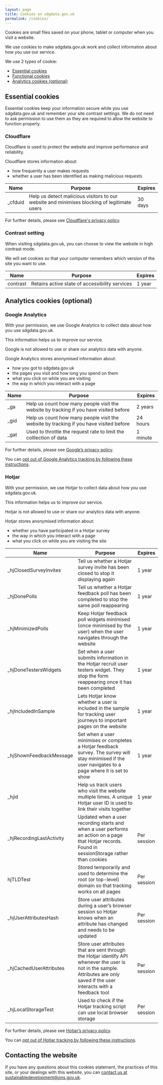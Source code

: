 ```yaml
---
layout: page
title: Cookies on sdgdata.gov.uk
permalink: /cookies/
---
```

Cookies are small files saved on your phone, tablet or computer when you visit a website.

We use cookies to make sdgdata.gov.uk work and collect information about how you use our service.

We use 2 types of cookie:
- [Essential cookies](#essential-cookies)
- [Functional cookies](#functional-cookies)
- [Analytics cookies (optional)](#analytics-cookies)

## Essential cookies

Essential cookies keep your information secure while you use sdgdata.gov.uk and remember your site contrast settings. We do not need to ask permission to use them as they are required to allow the website to function properly.

### Cloudflare

Cloudflare is used to protect the website and improve performance and reliability.

Cloudflare stores information about:

- how frequently a user makes requests
- whether a user has been identified as making malicious requests

<table class="table">
  <colgroup>
    <col class="twenty" />
    <col class="fourtyfive" />
    <col class="ten" />
  </colgroup>
  <thead>
    <tr>
      <th>Name</th>
      <th>Purpose</th>
      <th>Expires</th>
    </tr>
  </thead>
  <tbody>
    <tr>
      <td>_cfduid</td>
      <td>Help us detect malicious visitors to our website and minimises blocking of legitimate users</td>
      <td>30 days</td>
    </tr>
  </tbody>
</table>

For further details, please see [Cloudflare's privacy policy](https://www.cloudflare.com/en-gb/privacypolicy/).

### Contrast setting

When visiting sdgdata.gov.uk, you can choose to view the website in high contrast mode.

We will set cookies so that your computer remembers which version of the site you want to use.

<table class="table">
  <colgroup>
    <col class="twenty" />
    <col class="fourtyfive" />
    <col class="ten" />
  </colgroup>
  <thead>
    <tr>
      <th>Name</th>
      <th>Purpose</th>
      <th>Expires</th>
    </tr>
  </thead>
  <tbody>
    <tr>
      <td>contrast</td>
      <td>Retains active state of accessibility services</td>
      <td>1 year</td>
    </tr>
  </tbody>
</table>

## Analytics cookies (optional)

### Google Analytics

With your permission, we use Google Analytics to collect data about how you use sdgdata.gov.uk.

This information helps us to improve our service.

Google is not allowed to use or share our analytics data with anyone.

Google Analytics stores anonymised information about:

- how you got to sdgdata.gov.uk
- the pages you visit and how long you spend on them
- what you click on while you are visiting
- the way in which you interact with a page

<table class="table">
  <colgroup>
    <col class="twenty" />
    <col class="fourtyfive" />
    <col class="ten" />
  </colgroup>
  <thead>
    <tr>
      <th>Name</th>
      <th>Purpose</th>
      <th>Expires</th>
    </tr>
  </thead>
  <tbody>
    <tr>
      <td>_ga</td>
      <td>Help us count how many people visit the website by tracking if you have visited before</td>
      <td>2 years</td>
    </tr>
    <tr>
      <td>_gid</td>
      <td>Help us count how many people visit the website by tracking if you have visited before</td>
      <td>24 hours</td>
    </tr>
    <tr>
      <td>_gat</td>
      <td>Used to throttle the request rate to limit the colllection of data</td>
      <td>1 minute</td>
    </tr>
  </tbody>
</table>

For further details, please see [Google’s privacy policy](https://www.google.com/policies/privacy/).

You can [opt out of Google Analytics tracking by following these instructions](https://tools.google.com/dlpage/gaoptout).

### Hotjar

With your permission, we use Hotjar to collect data about how you use sdgdata.gov.uk.

This information helps us to improve our service.

Hotjar is not allowed to use or share our analytics data with anyone.

Hotjar stores anonymised information about:

- whether you have participated in a Hotjar survey
- the way in which you interact with a page
- what you click on while you are visiting the site

<table class="table">
  <colgroup>
    <col class="twenty" />
    <col class="fourtyfive" />
    <col class="ten" />
  </colgroup>
  <thead>
    <tr>
      <th>Name</th>
      <th>Purpose</th>
      <th>Expires</th>
    </tr>
  </thead>
  <tbody>
    <tr>
      <td>_hjClosedSurveyInvites</td>
      <td>Tell us whether a Hotjar survey invite has been closed to stop it displaying again</td>
      <td>1 year</td>
    </tr>
    <tr>
      <td>_hjDonePolls</td>
      <td>Tell us whether a Hotjar feedback poll has been completed to stop the same poll reappearing</td>
      <td>1 year</td>
    </tr>
    <tr>
      <td>_hjMinimizedPolls</td>
      <td>Keep Hotjar feedback poll widgets minimised (once minimised by the user) when the user navigates through the website</td>
      <td>1 year</td>
    </tr>
    <tr>
      <td>_hjDoneTestersWidgets</td>
      <td>Set when a user submits information in the Hotjar recruit user testers widget. They stop the form reappearing once it has been completed</td>
      <td>1 year</td>
    </tr>
    <tr>
      <td>_hjIncludedInSample</td>
      <td>Lets Hotjar know whether a user is included in the sample for tracking user journeys to important pages on the website</td>
      <td>1 year</td>
    </tr>
    <tr>
      <td>_hjShownFeedbackMessage</td>
      <td>Set when a user minimises or completes a Hotjar feedback survey. The survey will stay minimised if the user navigates to a page where it is set to show</td>
      <td>1 year</td>
    </tr>
    <tr>
      <td>_hjid</td>
      <td>Help us track users who visit the website multiple times. A unique Hotjar user ID is used to link their visits together</td>
      <td>1 year</td>
    </tr>
    <tr>
      <td>_hjRecordingLastActivity</td>
      <td>Updated when a user recording starts and when a user performs an action on a page that Hotjar records. Found in sessionStorage rather than cookies</td>
      <td>Per session</td>
    </tr>
    <tr>
      <td>hjTLDTest</td>
      <td>Stored temporarily and used to determine the root (or top-level) domain so that tracking works on all pages</td>
      <td>Per session</td>
    </tr>
    <tr>
      <td>_hjUserAttributesHash</td>
      <td>Store user attributes during a user’s browser session so Hotjar knows when an attribute has changed and needs to be updated</td>
      <td>Per session</td>
    </tr>
    <tr>
      <td>_hjCachedUserAttributes</td>
      <td>Store user attributes that are sent through the Hotjar identify API whenever the user is not in the sample. Attributes are only saved if the user interacts with a feedback tool</td>
      <td>Per session</td>
    </tr>
    <tr>
      <td>_hjLocalStorageTest</td>
      <td>Used to check if the Hotjar tracking script can use local browser storage</td>
      <td>Per session</td>
    </tr>
  </tbody>
</table>

For further details, please see [Hotjar’s privacy policy](https://www.hotjar.com/privacy).

You can [opt out of Hotjar tracking by following these instructions](https://www.hotjar.com/legal/policies/do-not-track/).

## Contacting the website
If you have any questions about this cookies statement, the practices of this site, or your dealings with this website, you can [contact us at sustainabledevelopment@ons.gov.uk](mailto:sustainabledevelopment@ons.gov.uk).
